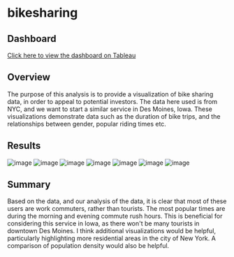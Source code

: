 # bikesharing

## Dashboard
[Click here to view the dashboard on Tableau](https://public.tableau.com/app/profile/daniel.saulsberry/viz/NYCCityBike-SharingAnalysis/NYCCitiBikeAnalysis#1)

## Overview
The purpose of this analysis is to provide a visualization of bike sharing data, in order to appeal to potential investors. The data here used is from NYC, and we want to start a similar service in Des Moines, Iowa. These visualizations demonstrate data such as the duration of bike trips, and the relationships between gender, popular riding times etc.

## Results

![image](https://user-images.githubusercontent.com/82469032/130487600-c04be4e9-fa0e-4f49-946c-ee2d49b182bd.png)
![image](https://user-images.githubusercontent.com/82469032/130487763-9d565f74-93ed-4928-a052-9f9748ddd777.png)
![image](https://user-images.githubusercontent.com/82469032/130487791-389113c4-f7a5-4a44-b463-20ae4de7920e.png)
![image](https://user-images.githubusercontent.com/82469032/130487817-777bcb43-f776-488b-b75c-a4bd59293c97.png)
![image](https://user-images.githubusercontent.com/82469032/130487852-8965805f-8ac2-4cb4-92c9-c65aac16f921.png)
![image](https://user-images.githubusercontent.com/82469032/130487876-8e619bce-8faf-440c-a00c-3d032b99fc58.png)
![image](https://user-images.githubusercontent.com/82469032/130487901-26bb4404-4f87-48ad-85df-573490f0542c.png)

## Summary

Based on the data, and our analysis of the data, it is clear that most of these users are work commuters, rather than tourists. The most popular times are during the morning and evening commute rush hours. This is beneficial for considering this service in Iowa, as there won't be many tourists in downtown Des Moines. I think additional visualizations would be helpful, particularly highlighting more residential areas in the city of New York. A comparison of population density would also be helpful.
